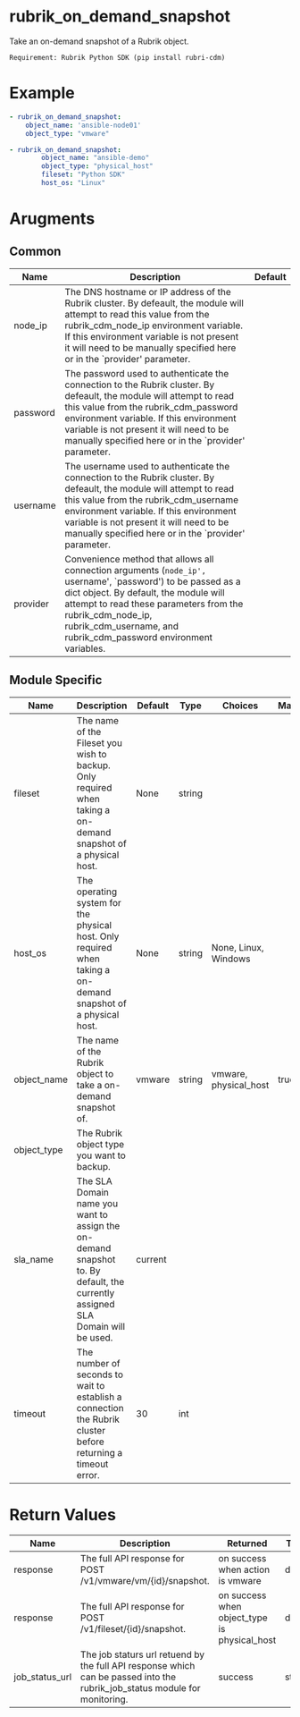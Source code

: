 # rubrik_on_demand_snapshot    

Take an on-demand snapshot of a Rubrik object.

`Requirement: Rubrik Python SDK (pip install rubri-cdm)`

# Example

```yaml
- rubrik_on_demand_snapshot:
    object_name: 'ansible-node01'
    object_type: "vmware"

- rubrik_on_demand_snapshot:
        object_name: "ansible-demo"
        object_type: "physical_host"
        fileset: "Python SDK"
        host_os: "Linux"
```

# Arugments

## Common

| Name     | Description                                                                                                                                                                                                                                                                                               | Default |
|----------|-----------------------------------------------------------------------------------------------------------------------------------------------------------------------------------------------------------------------------------------------------------------------------------------------------------|---------|
| node_ip  | The DNS hostname or IP address of the Rubrik cluster. By defeault, the module will attempt to read this value from the rubrik_cdm_node_ip environment variable. If this environment variable is not present it will need to be manually specified here or in the `provider' parameter.                    |         |
| password | The password used to authenticate the connection to the Rubrik cluster. By defeault, the module will attempt to read this value from the rubrik_cdm_password environment variable. If this environment variable is not present it will need to be manually specified here or in the `provider' parameter. |         |
| username | The username used to authenticate the connection to the Rubrik cluster. By defeault, the module will attempt to read this value from the rubrik_cdm_username environment variable. If this environment variable is not present it will need to be manually specified here or in the `provider' parameter. |         |
| provider | Convenience method that allows all connection arguments (`node_ip', `username', `password') to be passed as a dict object. By default, the module will attempt to read these parameters from the rubrik_cdm_node_ip, rubrik_cdm_username, and rubrik_cdm_password environment variables.                  |         |


## Module Specific

| Name        | Description                                                                                                                   | Default | Type   | Choices               | Mandatory | Aliases |
|-------------|-------------------------------------------------------------------------------------------------------------------------------|---------|--------|-----------------------|-----------|---------|
| fileset     | The name of the Fileset you wish to backup. Only required when taking a on-demand snapshot of a physical host.                | None    | string |                       |           |         |
| host_os     | The operating system for the physical host. Only required when taking a on-demand snapshot of a physical host.                | None    | string | None, Linux, Windows  |           |         |
| object_name | The name of the Rubrik object to take a on-demand snapshot of.                                                                | vmware  | string | vmware, physical_host | true      |         |
| object_type | The Rubrik object type you want to backup.                                                                                    |         |        |                       |           |         |
| sla_name    | The SLA Domain name you want to assign the on-demand snapshot to. By default, the currently assigned SLA Domain will be used. | current |        |                       |           |         |
| timeout     | The number of seconds to wait to establish a connection the Rubrik cluster before returning a timeout error.                  | 30      | int    |                       |           |         |

# Return Values

| Name           | Description                                                                                                                | Returned                                     | Type   |
|----------------|----------------------------------------------------------------------------------------------------------------------------|----------------------------------------------|--------|
| response       | The full API response for POST /v1/vmware/vm/{id}/snapshot.                                                                | on success when action is vmware             | dict   |
| response       | The full API response for POST /v1/fileset/{id}/snapshot.                                                                  | on success when object_type is physical_host | dict   |
| job_status_url | The job staturs url retuend by the full API response which can be passed into the rubrik_job_status module for monitoring. | success                                      | string |

